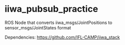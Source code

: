 # iiwa_pubsub_practice

ROS Node that converts iiwa_msgs/JointPositions to sensor_msgs/JointStates format

Dependencies: 
https://github.com/IFL-CAMP/iiwa_stack
